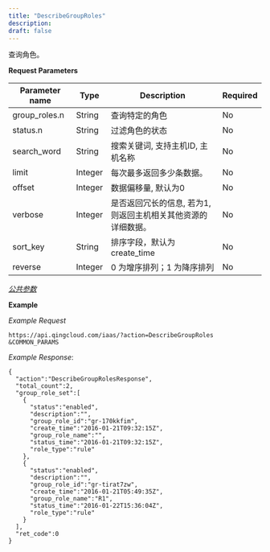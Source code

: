 ```yaml
---
title: "DescribeGroupRoles"
description: 
draft: false
---
```




查询角色。

**Request Parameters**

| Parameter name | Type | Description | Required |
| --- | --- | --- | --- |
| group_roles.n | String | 查询特定的角色 | No |
| status.n | String | 过滤角色的状态 | No |
| search_word | String | 搜索关键词, 支持主机ID, 主机名称 | No |
| limit | Integer | 每次最多返回多少条数据。 | No |
| offset | Integer | 数据偏移量, 默认为0 | No |
| verbose | Integer | 是否返回冗长的信息, 若为1, 则返回主机相关其他资源的详细数据。 | No |
| sort_key | String | 排序字段，默认为 create_time | No |
| reverse | Integer | 0 为增序排列；1 为降序排列 | No |

[_公共参数_](../../../parameters/)

**Example**

_Example Request_

```
https://api.qingcloud.com/iaas/?action=DescribeGroupRoles
&COMMON_PARAMS
```

_Example Response_:

```
{
  "action":"DescribeGroupRolesResponse",
  "total_count":2,
  "group_role_set":[
    {
      "status":"enabled",
      "description":"",
      "group_role_id":"gr-170kkfim",
      "create_time":"2016-01-21T09:32:15Z",
      "group_role_name":"",
      "status_time":"2016-01-21T09:32:15Z",
      "role_type":"rule"
    },
    {
      "status":"enabled",
      "description":"",
      "group_role_id":"gr-tirat7zw",
      "create_time":"2016-01-21T05:49:35Z",
      "group_role_name":"R1",
      "status_time":"2016-01-22T15:36:04Z",
      "role_type":"rule"
    }
  ],
  "ret_code":0
}
```
